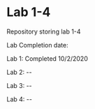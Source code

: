 # Lab 1-4

Repository storing lab 1-4


Lab Completion date:

Lab 1: Completed 10/2/2020

Lab 2: --

Lab 3: --

Lab 4: --